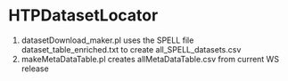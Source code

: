 # HTPDatasetLocator
1. datasetDownload_maker.pl uses the SPELL file dataset_table_enriched.txt to create all_SPELL_datasets.csv
2. makeMetaDataTable.pl creates allMetaDataTable.csv from current WS release
